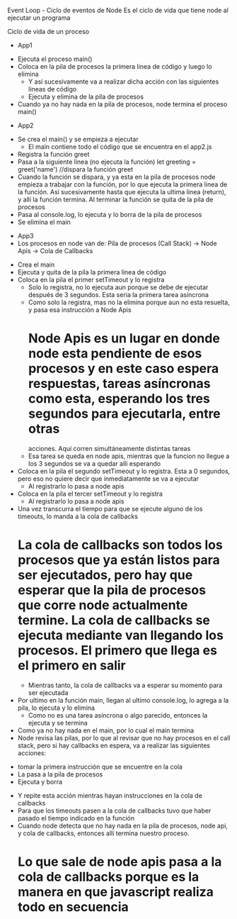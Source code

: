 Event Loop - Ciclo de eventos de Node
Es el ciclo de vida que tiene node al ejecutar un programa

Ciclo de vida de un proceso

- App1
* Ejecuta el proceso main()
* Coloca en la pila de procesos la primera linea de código y luego lo elimina
  + Y así sucesivamente va a realizar dicha acción con las siguientes lineas de código
  + Ejecuta y elimina de la pila de procesos
* Cuando ya no hay nada en la pila de procesos, node termina el proceso main()

- App2
* Se crea el main() y se empieza a ejecutar
  + El main contiene todo el código que se encuentra en el app2.js
* Registra la función greet
* Pasa a la siguiente linea (no ejecuta la función)
  let greeting = greet('name') //dispara la función greet
* Cuando la función se dispara, y ya esta en la pila de procesos node empieza a trabajar con la función, por lo que ejecuta la primera linea de la función. Así sucesivamente hasta que ejecuta la ultima linea (return), y allí la función termina.
Al terminar la función se quita de la pila de procesos
* Pasa al console.log, lo ejecuta y lo borra de la pila de procesos
* Se elimina el main

- App3
- Los procesos en node van de:
  Pila de procesos (Call Stack) -> Node Apis -> Cola de Callbacks

* Crea el main
* Ejecuta y quita de la pila la primera linea de código
* Coloca en la pila el primer setTimeout y lo registra
  + Solo lo registra, no lo ejecuta aun porque se debe de ejecutar después de 3 segundos. Esta seria la primera tarea asincrona
  + Como solo la registra, mas no la elimina porque aun no esta resuelta, y pasa esa instrucción a Node Apis
    # Node Apis es un lugar en donde node esta pendiente de esos procesos y en este caso espera respuestas, tareas asíncronas como esta, esperando los tres segundos para ejecutarla, entre otras
    acciones. Aquí corren simultáneamente distintas tareas
  + Esa tarea se queda en node apis, mientras que la funcion no llegue a los 3 segundos se va a quedar alli esperando
* Coloca en la pila el segundo setTimeout y lo registra. Esta a 0 segundos, pero eso no quiere decir que inmediatamente se va a ejecutar
  + Al registrarlo lo pasa a node apis
* Coloca en la pila el tercer setTimeout y lo registra
  + Al registrarlo lo pasa a node apis
* Una vez transcurra el tiempo para que se ejecute alguno de los timeouts, lo manda a la cola de callbacks
  # La cola de callbacks son todos los procesos que ya están listos para ser ejecutados, pero hay que esperar que la pila de procesos que corre node actualmente termine. La cola de callbacks se ejecuta mediante van llegando los procesos. El primero que llega es el primero en salir
  + Mientras tanto, la cola de callbacks va a esperar su momento para ser ejecutada
* Por ultimo en la función main, llegan al ultimo console.log, lo agrega a la pila, lo ejecuta y lo elimina
  + Como no es una tarea asíncrona o algo parecido, entonces la ejecuta y se termina
* Como ya no hay nada en el main, por lo cual el main termina
* Node revisa las pilas, por lo que al revisar que no hay procesos en el call stack, pero si hay callbacks en espera, va a realizar las siguientes acciones:
 - tomar la primera instrucción que se encuentre en la cola
 - La pasa a la pila de procesos
 - Ejecuta y borra
 * Y repite esta acción mientras hayan instrucciones en la cola de callbacks
 * Para que los timeouts pasen a la cola de callbacks tuvo que haber pasado el tiempo indicado en la función
* Cuando node detecta que no hay nada en la pila de procesos, node api, y cola de callbacks, entonces allí termina nuestro proceso.
  # Lo que sale de node apis pasa a la cola de callbacks porque es la manera en que javascript realiza todo en secuencia
